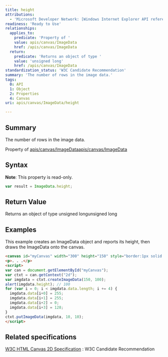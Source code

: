 ```yaml
---
title: height
attributions:
  - 'Microsoft Developer Network: [Windows Internet Explorer API reference Article](http://msdn.microsoft.com/en-us/library/ie/hh828809%28v=vs.85%29.aspx)'
readiness: 'Ready to Use'
relationships:
  applies_to:
    predicate: 'Property of '
    value: apis/canvas/ImageData
    href: /apis/canvas/ImageData
  return:
    predicate: 'Returns an object of type '
    value: 'unsigned long'
    href: /apis/canvas/ImageData
standardization_status: 'W3C Candidate Recommendation'
summary: 'The number of rows in the image data.'
tags:
  0: API
  1: Object
  2: Properties
  4: Canvas
uri: apis/canvas/ImageData/height

---
```

## <span>Summary</span>

The number of rows in the image data.

Property of [apis/canvas/ImageData](/apis/canvas/ImageData)[apis/canvas/ImageData](/apis/canvas/ImageData)

## <span>Syntax</span>

**Note**: This property is read-only.

``` js
var result = ImageData.height;
```

## <span>Return Value</span>

Returns an object of type unsigned longunsigned long

## <span>Examples</span>

This example creates an ImageData object and reports its height, then draws the ImageData onto the canvas.

``` html
<canvas id="myCanvas" width="300" height="150" style="border:1px solid blue;"></canvas>
<p>. . .</p>
<script>
var can = document.getElementById("myCanvas");
var ctxt = can.getContext("2d");
var imgdata = ctxt.createImageData(150, 100);
alert(imgdata.height); // 100
for (var i = 0; i < imgdata.data.length; i += 4) {
  imgdata.data[i+0] = 255;
  imgdata.data[i+1] = 255;
  imgdata.data[i+2] = 0;
  imgdata.data[i+3] = 128;
}
ctxt.putImageData(imgdata, 10, 10);
</script>
```

## <span>Related specifications</span>

[W3C HTML Canvas 2D Specification](http://www.w3.org/TR/2012/CR-2dcontext-20121217/)
:   W3C Candidate Recommendation
